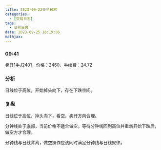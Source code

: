 ```yaml
---
title: 2023-09-22交易日志
categories:
  - [交易日志]
tags:
  - 交易日志
date: 2023-09-25 16:19:56
mathjax:
---
```




### 09:41

卖开1手J2401，价格：2460，手续费：24.72

### 分析

日线位于高位，开始掉头向下，存在下跌空间。

### 复盘

日线位于高位，掉头向下，看空，卖开方向合理。

分钟线处于底部，当前价格不适合做空。等待分钟线回到高位并重新开始下跌后，做空方才合理。

分钟线与日线背离，做空操作应该同时满足分钟线与日线规律。
